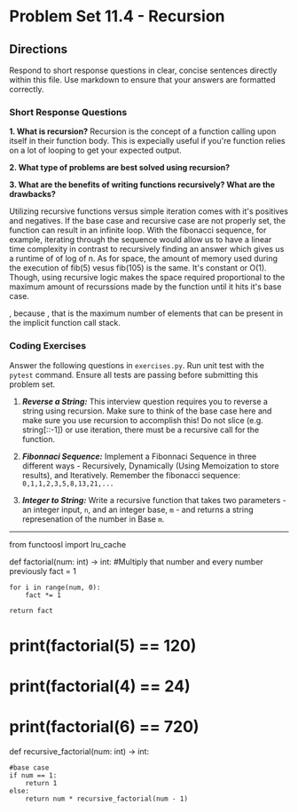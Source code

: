 # Problem Set 11.4 - Recursion

## Directions
Respond to short response questions in clear, concise sentences directly within this file. Use markdown to ensure that your answers are formatted correctly.

### Short Response Questions
**1. What is recursion?**
  Recursion is the concept of a function calling upon itself in their function body. This is expecially useful if you're function relies on a lot of looping to get your expected output.

**2. What type of problems are best solved using recursion?**

**3. What are the benefits of writing functions recursively? What are the drawbacks?**

  Utilizing recursive functions versus simple iteration comes with it's positives and negatives. If the base case and recursive case are not properly set, the function can result in an infinite loop. With the fibonacci sequence, for example, iterating through the sequence would allow us to have a linear time complexity in contrast to recursively finding an answer which gives us a runtime of of log of n. As for space, the amount of memory used during the execution of fib(5) vesus fib(105) is the same. It's constant or O(1). Though, using recursive logic makes the space required proportional to the maximum amount of recurssions made by the function until it hits it's base case.
  
  , because , that is the maximum number of elements that can be present in the implicit function call stack.



### Coding Exercises
Answer the following questions in `exercises.py`. Run unit test with the `pytest` command. Ensure all tests are passing before submitting this problem set.

1. **_Reverse a String:_** This interview question requires you to reverse a string using recursion. Make sure to think of the base case here and make sure you use recursion to accomplish this! Do not slice (e.g. string[::-1]) or use iteration, there must be a recursive call for the function.

2. **_Fibonnaci Sequence:_** Implement a Fibonnaci Sequence in three different ways - Recursively, Dynamically (Using Memoization to store results), and Iteratively. Remember the fibonacci sequence: `0,1,1,2,3,5,8,13,21,...`

3. **_Integer to String:_** Write a recursive function that takes two parameters - an integer input, `n`, and an integer base, `m` - and returns a string represenation of the number in Base `m`.



---

from functoosl import lru_cache

def factorial(num: int) -> int:
    #Multiply that number and every number previously
    fact = 1
    
    for i in range(num, 0):
        fact *= 1
        
    return fact

# print(factorial(5) == 120)
# print(factorial(4) == 24)
# print(factorial(6) == 720)


def recursive_factorial(num: int) -> int:
    
    #base case
    if num == 1:
        return 1
    else:
        return num * recursive_factorial(num - 1)
